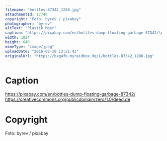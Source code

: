 ```yaml
---
filename: "bottles-87342_1280.jpg"
attachmentId: 17746
copyright: "Foto: byrev / pixabay"
photographer: "byrev"
altText: "Plastik Meer"
caption: "https://pixabay.com/en/bottles-dump-floating-garbage-87342/\nhttps://creativecommons.org/publicdomain/zero/1.0/deed.de"
width: 1024
height: 640
mimeType: "image/jpeg"
uploadDate: "2016-02-10 13:21:43"
originalUrl: "https://bxq4fb.myraidbox.de/i/bottles-87342_1280.jpg"
---
```


# Caption

https://pixabay.com/en/bottles-dump-floating-garbage-87342/
https://creativecommons.org/publicdomain/zero/1.0/deed.de

# Copyright

Foto: byrev / pixabay
